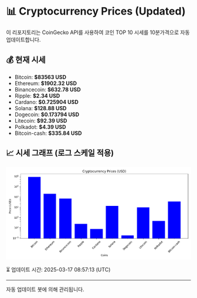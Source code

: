 
# 📊 Cryptocurrency Prices (Updated)

이 리포지토리는 CoinGecko API를 사용하여 코인 TOP 10 시세를 10분가격으로 자동 업데이트합니다.

## 💰 현재 시세
- Bitcoin: **$83563 USD**
- Ethereum: **$1902.32 USD**
- Binancecoin: **$632.78 USD**
- Ripple: **$2.34 USD**
- Cardano: **$0.725904 USD**
- Solana: **$128.88 USD**
- Dogecoin: **$0.173794 USD**
- Litecoin: **$92.39 USD**
- Polkadot: **$4.39 USD**
- Bitcoin-cash: **$335.84 USD**

## 📈 시세 그래프 (로그 스케일 적용)
![Crypto Prices](crypto_prices.png)

⏳ 업데이트 시간: 2025-03-17 08:57:13 (UTC)

---
자동 업데이트 봇에 의해 관리됩니다.
